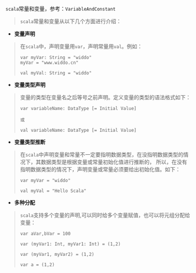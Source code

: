 `scala`常量和变量，参考：`VariableAndConstant`

> `scala`常量和变量从以下几个方面进行介绍：

 - **变量声明**
> 在`scala`中，声明变量用`var`，声明常量用`val`。例如：
> ```
> var myVar: String = "widdo"
> myVar = "www.widdo.cn"
> 
> val myVal: String = "widdo"
> ```

 - **变量类型声明**
> 变量的类型在变量名之后等号之前声明。定义变量的类型的语法格式如下：
> ```
> var variableName: DataType [= Initial Value]
> 
> 或
> 
> val variableName: DataType [= Initial Value]
> 
> ```

 - **变量类型推断**
> 在`scala`中声明变量和常量不一定要指明数据类型，在没指明数据类型的情况下，其数据类型是根据变量或常量初始化值进行推断的，
> 所以，在没有指明数据类型的情况下，声明变量或常量必须要给出初始化值。如下：
> ```
> var myVar = "widdo"
> 
> val myVal = "Hello Scala"
> ```

 - **多种分配**
> `scala`支持多个变量的声明,可以同时给多个变量赋值，也可以将元组分配给变量：
> ```
> var aVar,bVar = 100
> 
> var (myVar1: Int, myVar1: Int) = (1,2)
> 
> var (myVar1, myVar2) = (1,2)
> 
> var a = (1,2) 
> ```
